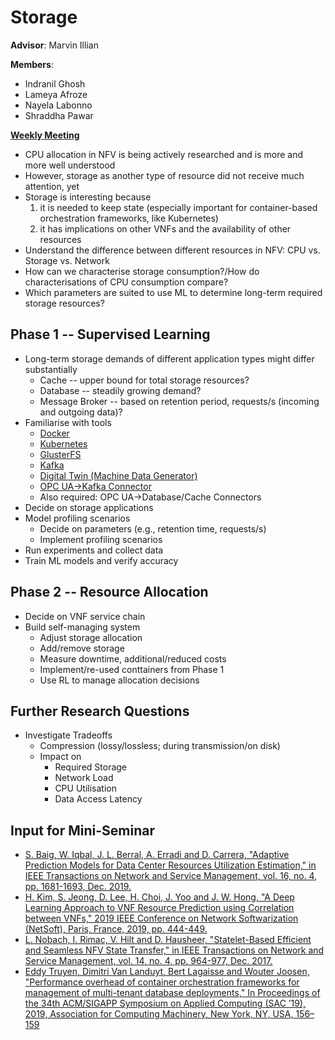 # Storage

**Advisor**: Marvin Illian

**Members**:
* Indranil Ghosh
* Lameya Afroze
* Nayela Labonno
* Shraddha Pawar

**[Weekly Meeting](https://bbb.imt.uni-paderborn.de/b/mar-cze-jjj)**

* CPU allocation in NFV is being actively researched and is more and more well understood
* However, storage as another type of resource did not receive much attention, yet
* Storage is interesting because
    1. it is needed to keep state (especially important for container-based orchestration frameworks, like Kubernetes)
    2. it has implications on other VNFs and the availability of other resources
* Understand the difference between different resources in NFV: CPU vs. Storage vs. Network
* How can we characterise storage consumption?/How do characterisations of CPU consumption compare?
* Which parameters are suited to use ML to determine long-term required storage resources?

## Phase 1 -- Supervised Learning
* Long-term storage demands of different application types might differ substantially
    - Cache -- upper bound for total storage resources?
    - Database -- steadily growing demand?
    - Message Broker -- based on retention period, requests/s (incoming and outgoing data)?
* Familiarise with tools
    * [Docker](https://www.katacoda.com/courses/docker)
    * [Kubernetes](https://github.com/OrangeOnBlack/auto-kubernetes-setup)
    * [GlusterFS](https://github.com/OrangeOnBlack/stateful-kubernetes)
    * [Kafka](https://github.com/OrangeOnBlack/kafka)
    * [Digital Twin (Machine Data Generator)](https://github.com/sonata-nfv/tng-industrial-pilot/tree/f3a992871c8d5ef3272baf18c3fa12a65894be75/vnfs/dt-digitaltwin-docker/containers)
    * [OPC UA&rarr;Kafka Connector](https://github.com/OrangeOnBlack/opc_ua_kafka_connector)
    * Also required: OPC UA&rarr;Database/Cache Connectors
* Decide on storage applications
* Model profiling scenarios
    * Decide on parameters (e.g., retention time, requests/s)
    * Implement profiling scenarios
* Run experiments and collect data
* Train ML models and verify accuracy

## Phase 2 -- Resource Allocation
* Decide on VNF service chain
* Build self-managing system
    * Adjust storage allocation
    * Add/remove storage
    * Measure downtime, additional/reduced costs
    * Implement/re-used conttainers from Phase 1
    * Use RL to manage allocation decisions

## Further Research Questions
* Investigate Tradeoffs
    * Compression (lossy/lossless; during transmission/on disk)
    * Impact on
        * Required Storage
        * Network Load
        * CPU Utilisation
        * Data Access Latency


## Input for Mini-Seminar
* [S. Baig, W. Iqbal, J. L. Berral, A. Erradi and D. Carrera, "Adaptive Prediction Models for Data Center Resources Utilization Estimation," in IEEE Transactions on Network and Service Management, vol. 16, no. 4, pp. 1681-1693, Dec. 2019.](https://ieeexplore.ieee.org/document/8786216)
* [H. Kim, S. Jeong, D. Lee, H. Choi, J. Yoo and J. W. Hong, "A Deep Learning Approach to VNF Resource Prediction using Correlation between VNFs," 2019 IEEE Conference on Network Softwarization (NetSoft), Paris, France, 2019, pp. 444-449.](https://ieeexplore.ieee.org/document/8806620)
* [L. Nobach, I. Rimac, V. Hilt and D. Hausheer, "Statelet-Based Efficient and Seamless NFV State Transfer," in IEEE Transactions on Network and Service Management, vol. 14, no. 4, pp. 964-977, Dec. 2017.](https://ieeexplore.ieee.org/document/8058500)
* [Eddy Truyen, Dimitri Van Landuyt, Bert Lagaisse and Wouter Joosen, "Performance overhead of container orchestration frameworks for management of multi-tenant database deployments," In Proceedings of the 34th ACM/SIGAPP Symposium on Applied Computing (SAC ’19), 2019, Association for Computing Machinery, New York, NY, USA, 156–159
](https://dl.acm.org/doi/10.1145/3297280.3297536)
